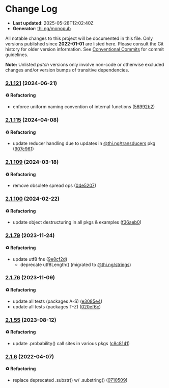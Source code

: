 # Change Log

- **Last updated**: 2025-05-28T12:02:40Z
- **Generator**: [thi.ng/monopub](https://thi.ng/monopub)

All notable changes to this project will be documented in this file.
Only versions published since **2022-01-01** are listed here.
Please consult the Git history for older version information.
See [Conventional Commits](https://conventionalcommits.org/) for commit guidelines.

**Note:** Unlisted _patch_ versions only involve non-code or otherwise excluded changes
and/or version bumps of transitive dependencies.

### [2.1.121](https://github.com/thi-ng/umbrella/tree/@thi.ng/transducers-binary@2.1.121) (2024-06-21)

#### ♻️ Refactoring

- enforce uniform naming convention of internal functions ([56992b2](https://github.com/thi-ng/umbrella/commit/56992b2))

### [2.1.115](https://github.com/thi-ng/umbrella/tree/@thi.ng/transducers-binary@2.1.115) (2024-04-08)

#### ♻️ Refactoring

- update reducer handling due to updates in [@thi.ng/transducers](https://github.com/thi-ng/umbrella/tree/main/packages/transducers) pkg ([907c961](https://github.com/thi-ng/umbrella/commit/907c961))

### [2.1.109](https://github.com/thi-ng/umbrella/tree/@thi.ng/transducers-binary@2.1.109) (2024-03-18)

#### ♻️ Refactoring

- remove obsolete spread ops ([04e5207](https://github.com/thi-ng/umbrella/commit/04e5207))

### [2.1.100](https://github.com/thi-ng/umbrella/tree/@thi.ng/transducers-binary@2.1.100) (2024-02-22)

#### ♻️ Refactoring

- update object destructuring in all pkgs & examples ([f36aeb0](https://github.com/thi-ng/umbrella/commit/f36aeb0))

### [2.1.79](https://github.com/thi-ng/umbrella/tree/@thi.ng/transducers-binary@2.1.79) (2023-11-24)

#### ♻️ Refactoring

- update utf8 fns ([9e8cf2d](https://github.com/thi-ng/umbrella/commit/9e8cf2d))
  - deprecate utf8Length() (migrated to [@thi.ng/strings](https://github.com/thi-ng/umbrella/tree/main/packages/strings))

### [2.1.76](https://github.com/thi-ng/umbrella/tree/@thi.ng/transducers-binary@2.1.76) (2023-11-09)

#### ♻️ Refactoring

- update all tests (packages A-S) ([e3085e4](https://github.com/thi-ng/umbrella/commit/e3085e4))
- update all tests (packages T-Z) ([020ef6c](https://github.com/thi-ng/umbrella/commit/020ef6c))

### [2.1.55](https://github.com/thi-ng/umbrella/tree/@thi.ng/transducers-binary@2.1.55) (2023-08-12)

#### ♻️ Refactoring

- update .probability() call sites in various pkgs ([c8c8141](https://github.com/thi-ng/umbrella/commit/c8c8141))

### [2.1.6](https://github.com/thi-ng/umbrella/tree/@thi.ng/transducers-binary@2.1.6) (2022-04-07)

#### ♻️ Refactoring

- replace deprecated .substr() w/ .substring() ([0710509](https://github.com/thi-ng/umbrella/commit/0710509))
